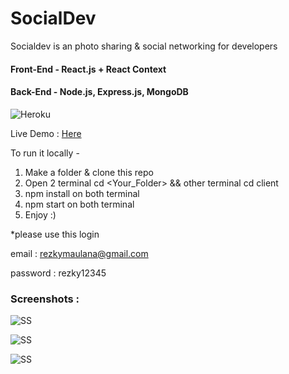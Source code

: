 # SocialDev

Socialdev is an photo sharing & social networking for developers

#### Front-End - React.js + React Context
#### Back-End - Node.js, Express.js, MongoDB

![Heroku](http://heroku-badge.herokuapp.com/?app=heroku-badge&root=projects.html)

Live Demo : [Here](https://socialdev15.herokuapp.com)

To run it locally -

1. Make a folder & clone this repo
2. Open 2 terminal cd <Your_Folder> && other terminal cd client
3. npm install on both terminal
4. npm start on both terminal
5. Enjoy :)

*please use this login


email : rezkymaulana@gmail.com

password : rezky12345

### Screenshots :


![SS](https://i.ibb.co/f18kLYH/sign-in-page.png")

![SS](https://i.ibb.co/zGSDw3p/Screenshot-2020-08-04-Social-Dev-1.png")

![SS](https://i.ibb.co/0mGQcWg/Screenshot-2020-08-04-Social-Dev-2.png")
